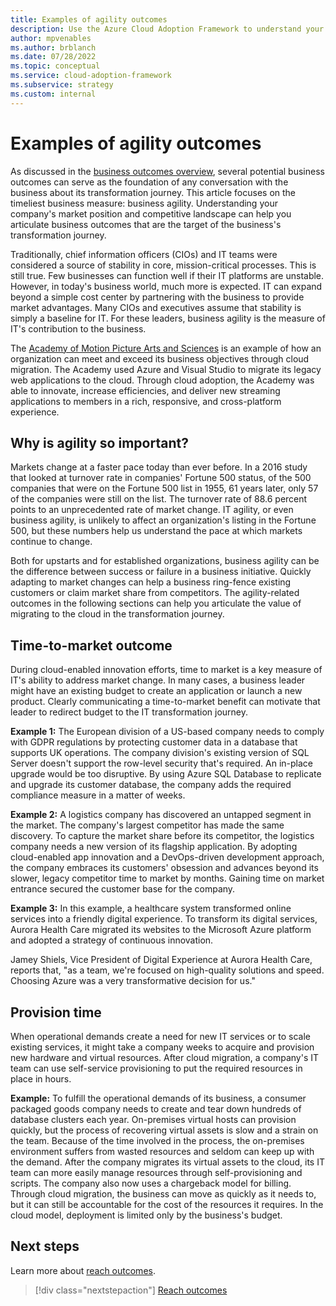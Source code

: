 ```yaml
---
title: Examples of agility outcomes
description: Use the Azure Cloud Adoption Framework to understand your company's market position and competitive landscape.
author: mpvenables
ms.author: brblanch
ms.date: 07/28/2022
ms.topic: conceptual
ms.service: cloud-adoption-framework
ms.subservice: strategy
ms.custom: internal
---
```


# Examples of agility outcomes

As discussed in the [business outcomes overview](./index.md), several potential business outcomes can serve as the foundation of any conversation with the business about its transformation journey. This article focuses on the timeliest business measure: business agility. Understanding your company's market position and competitive landscape can help you articulate business outcomes that are the target of the business's transformation journey.

Traditionally, chief information officers (CIOs) and IT teams were considered a source of stability in core, mission-critical processes. This is still true. Few businesses can function well if their IT platforms are unstable. However, in today's business world, much more is expected. IT can expand beyond a simple cost center by partnering with the business to provide market advantages. Many CIOs and executives assume that stability is simply a baseline for IT. For these leaders, business agility is the measure of IT's contribution to the business.

The [Academy of Motion Picture Arts and Sciences](https://customers.microsoft.com/story/845185-academy-motion-picture-arts-sciences-media-entertainment-azure) is an example of how an organization can meet and exceed its business objectives through cloud migration. The Academy used Azure and Visual Studio to migrate its legacy web applications to the cloud. Through cloud adoption, the Academy was able to innovate, increase efficiencies, and deliver new streaming applications to members in a rich, responsive, and cross-platform experience.

## Why is agility so important?

Markets change at a faster pace today than ever before. In a 2016 study that looked at turnover rate in companies' Fortune 500 status, of the 500 companies that were on the Fortune 500 list in 1955, 61 years later, only 57 of the companies were still on the list. The turnover rate of 88.6 percent points to an unprecedented rate of market change. IT agility, or even business agility, is unlikely to affect an organization's listing in the Fortune 500, but these numbers help us understand the pace at which markets continue to change.

Both for upstarts and for established organizations, business agility can be the difference between success or failure in a business initiative. Quickly adapting to market changes can help a business ring-fence existing customers or claim market share from competitors. The agility-related outcomes in the following sections can help you articulate the value of migrating to the cloud in the transformation journey.

## Time-to-market outcome

During cloud-enabled innovation efforts, time to market is a key measure of IT's ability to address market change. In many cases, a business leader might have an existing budget to create an application or launch a new product. Clearly communicating a time-to-market benefit can motivate that leader to redirect budget to the IT transformation journey.

**Example 1:** The European division of a US-based company needs to comply with GDPR regulations by protecting customer data in a database that supports UK operations. The company division's existing version of SQL Server doesn't support the row-level security that's required. An in-place upgrade would be too disruptive. By using Azure SQL Database to replicate and upgrade its customer database, the company adds the required compliance measure in a matter of weeks.

**Example 2:** A logistics company has discovered an untapped segment in the market. The company's largest competitor has made the same discovery. To capture the market share before its competitor, the logistics company needs a new version of its flagship application. By adopting cloud-enabled app innovation and a DevOps-driven development approach, the company embraces its customers' obsession and advances beyond its slower, legacy competitor time to market by months. Gaining time on market entrance secured the customer base for the company.

**Example 3:** In this example, a healthcare system transformed online services into a friendly digital experience. To transform its digital services, Aurora Health Care migrated its websites to the Microsoft Azure platform and adopted a strategy of continuous innovation.

Jamey Shiels, Vice President of Digital Experience at Aurora Health Care, reports that, "as a team, we're focused on high-quality solutions and speed. Choosing Azure was a very transformative decision for us."

## Provision time

When operational demands create a need for new IT services or to scale existing services, it might take a company weeks to acquire and provision new hardware and virtual resources. After cloud migration, a company's IT team can use self-service provisioning to put the required resources in place in hours.

**Example:** To fulfill the operational demands of its business, a consumer packaged goods company needs to create and tear down hundreds of database clusters each year. On-premises virtual hosts can provision quickly, but the process of recovering virtual assets is slow and a strain on the team. Because of the time involved in the process, the on-premises environment suffers from wasted resources and seldom can keep up with the demand. After the company migrates its virtual assets to the cloud, its IT team can more easily manage resources through self-provisioning and scripts. The company also now uses a chargeback model for billing. Through cloud migration, the business can move as quickly as it needs to, but it can still be accountable for the cost of the resources it requires. In the cloud model, deployment is limited only by the business's budget.

## Next steps

Learn more about [reach outcomes](./reach-outcomes.md).

> [!div class="nextstepaction"]
> [Reach outcomes](./reach-outcomes.md)
